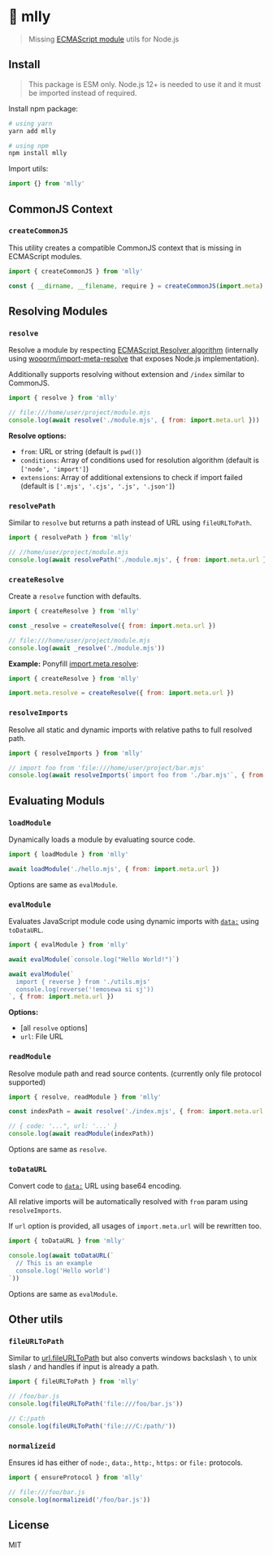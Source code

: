 # 🤝 mlly

> Missing [ECMAScript module](https://nodejs.org/api/esm.html) utils for Node.js


## Install

> This package is ESM only. Node.js 12+ is needed to use it and it must be imported instead of required.

Install npm package:

```sh
# using yarn
yarn add mlly

# using npm
npm install mlly
```

Import utils:

```js
import {} from 'mlly'
```

## CommonJS Context

### `createCommonJS`

This utility creates a compatible CommonJS context that is missing in ECMAScript modules.

```js
import { createCommonJS } from 'mlly'

const { __dirname, __filename, require } = createCommonJS(import.meta)
```

## Resolving Modules

### `resolve`

Resolve a module by respecting [ECMAScript Resolver algorithm](https://nodejs.org/dist/latest-v14.x/docs/api/esm.html#esm_resolver_algorithm)
(internally using [wooorm/import-meta-resolve](https://github.com/wooorm/import-meta-resolve) that exposes Node.js implementation).

Additionally supports resolving without extension and `/index` similar to CommonJS.

```js
import { resolve } from 'mlly'

// file:///home/user/project/module.mjs
console.log(await resolve('./module.mjs', { from: import.meta.url }))
```

**Resolve options:**

- `from`: URL or string (default is `pwd()`)
- `conditions`: Array of conditions used for resolution algorithm (default is `['node', 'import']`)
- `extensions`: Array of additional extensions to check if import failed (default is `['.mjs', '.cjs', '.js', '.json']`)

### `resolvePath`

Similar to `resolve` but returns a path instead of URL using `fileURLToPath`.

```js
import { resolvePath } from 'mlly'

// //home/user/project/module.mjs
console.log(await resolvePath('./module.mjs', { from: import.meta.url }))
```

### `createResolve`

Create a `resolve` function with defaults.

```js
import { createResolve } from 'mlly'

const _resolve = createResolve({ from: import.meta.url })

// file:///home/user/project/module.mjs
console.log(await _resolve('./module.mjs'))
```

**Example:** Ponyfill [import.meta.resolve](https://nodejs.org/api/esm.html#esm_import_meta_resolve_specifier_parent):

```js
import { createResolve } from 'mlly'

import.meta.resolve = createResolve({ from: import.meta.url })
```

### `resolveImports`

Resolve all static and dynamic imports with relative paths to full resolved path.

```js
import { resolveImports } from 'mlly'

// import foo from 'file:///home/user/project/bar.mjs'
console.log(await resolveImports(`import foo from './bar.mjs'`, { from: import.meta.url }))
```

## Evaluating Moduls

### `loadModule`

Dynamically loads a module by evaluating source code.

```js
import { loadModule } from 'mlly'

await loadModule('./hello.mjs', { from: import.meta.url })
```

Options are same as `evalModule`.

### `evalModule`

Evaluates JavaScript module code using dynamic imports with [`data:`](https://nodejs.org/api/esm.html#esm_data_imports) using `toDataURL`.

```js
import { evalModule } from 'mlly'

await evalModule(`console.log("Hello World!")`)

await evalModule(`
  import { reverse } from './utils.mjs'
  console.log(reverse('!emosewa si sj'))
`, { from: import.meta.url })
```

**Options:**

- [all `resolve` options]
- `url`: File URL

### `readModule`

Resolve module path and read source contents. (currently only file protocol supported)

```js
import { resolve, readModule } from 'mlly'

const indexPath = await resolve('./index.mjs', { from: import.meta.url })

// { code: '...", url: '...' }
console.log(await readModule(indexPath))
```

Options are same as `resolve`.

### `toDataURL`

Convert code to [`data:`](https://nodejs.org/api/esm.html#esm_data_imports) URL using base64 encoding.

All relative imports will be automatically resolved with `from` param using `resolveImports`.

If `url` option is provided, all usages of `import.meta.url` will be rewritten too.

```js
import { toDataURL } from 'mlly'

console.log(await toDataURL(`
  // This is an example
  console.log('Hello world')
`))
```

Options are same as `evalModule`.

## Other utils

### `fileURLToPath`

Similar to [url.fileURLToPath](https://nodejs.org/api/url.html#url_url_fileurltopath_url) but also converts windows backslash `\` to unix slash `/` and handles if input is already a path.

```js
import { fileURLToPath } from 'mlly'

// /foo/bar.js
console.log(fileURLToPath('file:///foo/bar.js'))

// C:/path
console.log(fileURLToPath('file:///C:/path/'))
```

### `normalizeid`

Ensures id has either of `node:`, `data:`, `http:`, `https:` or `file:` protocols.

```js
import { ensureProtocol } from 'mlly'

// file:///foo/bar.js
console.log(normalizeid('/foo/bar.js'))
```

## License

MIT
